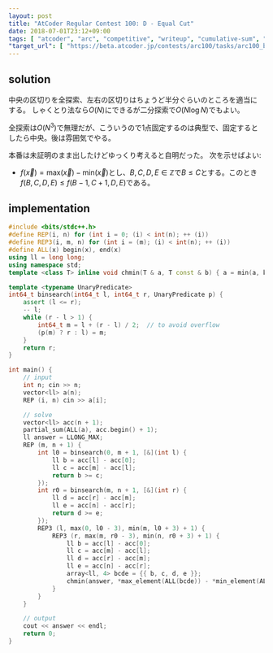 ```yaml
---
layout: post
title: "AtCoder Regular Contest 100: D - Equal Cut"
date: 2018-07-01T23:12+09:00
tags: [ "atcoder", "arc", "competitive", "writeup", "cumulative-sum", "binary-search" ]
"target_url": [ "https://beta.atcoder.jp/contests/arc100/tasks/arc100_b" ]
---
```


<!-- {% raw %} -->

## solution

中央の区切りを全探索、左右の区切りはちょうど半分ぐらいのところを適当にする。 しゃくとり法なら$O(N)$にできるが二分探索で$O(N \log N)$でもよい。

全探索は$O(N^3)$で無理だが、こういうので1点固定するのは典型で、固定するとしたら中央。後は雰囲気でやる。

本番は未証明のまま出したけどゆっくり考えると自明だった。
次を示せばよい:

-   $f(\vec{x}) = \mathrm{max}(\vec{x}) - \mathrm{min}(\vec{x})$とし、$B, C, D, E \in \mathbb{Z}$で$B \le C$とする。このとき$f(B, C, D, E) \le f(B - 1, C + 1, D, E)$である。


## implementation

``` c++
#include <bits/stdc++.h>
#define REP(i, n) for (int i = 0; (i) < int(n); ++ (i))
#define REP3(i, m, n) for (int i = (m); (i) < int(n); ++ (i))
#define ALL(x) begin(x), end(x)
using ll = long long;
using namespace std;
template <class T> inline void chmin(T & a, T const & b) { a = min(a, b); }

template <typename UnaryPredicate>
int64_t binsearch(int64_t l, int64_t r, UnaryPredicate p) {
    assert (l <= r);
    -- l;
    while (r - l > 1) {
        int64_t m = l + (r - l) / 2;  // to avoid overflow
        (p(m) ? r : l) = m;
    }
    return r;
}

int main() {
    // input
    int n; cin >> n;
    vector<ll> a(n);
    REP (i, n) cin >> a[i];

    // solve
    vector<ll> acc(n + 1);
    partial_sum(ALL(a), acc.begin() + 1);
    ll answer = LLONG_MAX;
    REP (m, n + 1) {
        int l0 = binsearch(0, m + 1, [&](int l) {
            ll b = acc[l] - acc[0];
            ll c = acc[m] - acc[l];
            return b >= c;
        });
        int r0 = binsearch(m, n + 1, [&](int r) {
            ll d = acc[r] - acc[m];
            ll e = acc[n] - acc[r];
            return d >= e;
        });
        REP3 (l, max(0, l0 - 3), min(m, l0 + 3) + 1) {
            REP3 (r, max(m, r0 - 3), min(n, r0 + 3) + 1) {
                ll b = acc[l] - acc[0];
                ll c = acc[m] - acc[l];
                ll d = acc[r] - acc[m];
                ll e = acc[n] - acc[r];
                array<ll, 4> bcde = {{ b, c, d, e }};
                chmin(answer, *max_element(ALL(bcde)) - *min_element(ALL(bcde)));
            }
        }
    }

    // output
    cout << answer << endl;
    return 0;
}
```

<!-- {% endraw %} -->
